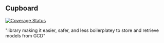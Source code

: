 ## Cupboard

[![Coverage Status](https://coveralls.io/repos/github/meetup/cupboard/badge.svg?branch=master&t=iBRIRu)](https://coveralls.io/github/meetup/cupboard?branch=master)

"library making it easier, safer, and less boilerplatey to store and retrieve models from GCD"


